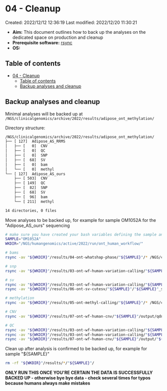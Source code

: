 # 04 - Cleanup

Created: 2022/12/12 12:36:19
Last modified: 2022/12/20 11:30:21

- **Aim:** This document outlines how to back up the analyses on the dedicated space on production and cleanup
- **Prerequisite software:** [rsync](https://rsync.samba.org/)
- **OS:**

## Table of contents

- [04 - Cleanup](#04---cleanup)
  - [Table of contents](#table-of-contents)
  - [Backup analyses and cleanup](#backup-analyses-and-cleanup)

## Backup analyses and cleanup

Minimal analyses will be backed up at `/NGS/clinicalgenomics/archive/2022/results/adipose_ont_methylation/`

Directory structure:

```bash
/NGS/clinicalgenomics/archive/2022/results/adipose_ont_methylation/
├── [ 127]  Adipose_AS_RRMS
│   ├── [   0]  CNV
│   ├── [   0]  QC
│   ├── [   0]  SNP
│   ├── [  68]  SV
│   ├── [   0]  bam
│   └── [   0]  methyl
└── [ 127]  Adipose_AS_ours
    ├── [ 503]  CNV
    ├── [ 149]  QC
    ├── [  82]  SNP
    ├── [  68]  SV
    ├── [  96]  bam
    └── [ 211]  methyl

14 directories, 0 files
```

Move analyses to be backed up, for example for sample OM1052A for the "Adipose_AS_ours" sequencing

```bash
# make sure you have created your bash variables defining the sample and working directory
SAMPLE="OM1052A"
WKDIR="/NGS/humangenomics/active/2022/run/ont_human_workflow/"

# bams
rsync -av "${WKDIR}"/results/04-ont-whatshap-phase/"${SAMPLE}"/* /NGS/clinicalgenomics/archive/2022/results/adipose_ont_methylation/Adipose_AS_ours/bam/

# snp
rsync -av "${WKDIR}"/results/03-ont-wf-human-variation-calling/"${SAMPLE}"/"${SAMPLE}".wf_snp.vcf.gz* /NGS/clinicalgenomics/archive/2022/results/adipose_ont_methylation/Adipose_AS_ours/SNP/

# sv
rsync -av "${WKDIR}"/results/03-ont-wf-human-variation-calling/"${SAMPLE}"/"${SAMPLE}".wf_sv.vcf.gz* /NGS/clinicalgenomics/archive/2022/results/adipose_ont_methylation/Adipose_AS_ours/SV/wf-human-variation-calling/
rsync -av "${WKDIR}"/results/06-ont-sv-cutesv/"${SAMPLE}"/"${SAMPLE}"_sv_cutesv.vcf.gz* /NGS/clinicalgenomics/archive/2022/results/adipose_ont_methylation/Adipose_AS_ours/SV/cutesv/

# methylation
rsync -av "${WKDIR}"/results/05-ont-methyl-calling/"${SAMPLE}"/* /NGS/clinicalgenomics/archive/2022/results/adipose_ont_methylation/Adipose_AS_ours/methyl/

# CNV
rsync -av "${WKDIR}"/results/07-ont-wf-human-cnv/"${SAMPLE}"/output/qdna_seq/* /NGS/clinicalgenomics/archive/2022/results/adipose_ont_methylation/Adipose_AS_ours/CNV/

# QC
rsync -av "${WKDIR}"/results/03-ont-wf-human-variation-calling/"${SAMPLE}"/"${SAMPLE}".wf-human-snp-report.html /NGS/clinicalgenomics/archive/2022/results/adipose_ont_methylation/Adipose_AS_ours/QC/
rsync -av "${WKDIR}"/results/03-ont-wf-human-variation-calling/"${SAMPLE}"/"${SAMPLE}".wf-human-sv-report.html /NGS/clinicalgenomics/archive/2022/results/adipose_ont_methylation/Adipose_AS_ours/QC/
rsync -av "${WKDIR}"/results/07-ont-wf-human-cnv/"${SAMPLE}"/output/"${SAMPLE}"_fastq_wf-cnv-report.html /NGS/clinicalgenomics/archive/2022/results/adipose_ont_methylation/Adipose_AS_ours/QC/
```

Clean up after analysis is confirmed to be backed up, for example for sample "${SAMPLE}"

```bash
rm -rf "${WKDIR}"/results/*/"${SAMPLE}"/
```

**ONLY RUN THIS ONCE YOU'RE CERTAIN THE DATA IS SUCCESSFULLY BACKED UP - otherwise bye bye data - check several times for typos because humans always make mistakes**
